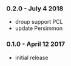 ### 0.2.0 - July 4 2018
* droup support PCL
* update Persimmon

### 0.1.0 - April 12 2017
* initial release
